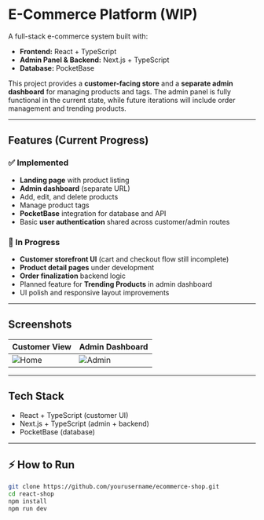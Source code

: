 # E-Commerce Platform (WIP)

A full-stack e-commerce system built with:

- **Frontend:** React + TypeScript
- **Admin Panel & Backend:** Next.js + TypeScript
- **Database:** PocketBase

This project provides a **customer-facing store** and a **separate admin dashboard** for managing products and tags. The admin panel is fully functional in the current state, while future iterations will include order management and trending products.

---

## Features (Current Progress)

### ✅ Implemented
- **Landing page** with product listing  
-  **Admin dashboard** (separate URL)  
  -  Add, edit, and delete products  
  -  Manage product tags     
-  **PocketBase** integration for database and API  
-  Basic **user authentication** shared across customer/admin routes

### 🚧 In Progress
-  **Customer storefront UI** (cart and checkout flow still incomplete)  
-  **Product detail pages** under development  
-  **Order finalization** backend logic  
-  Planned feature for **Trending Products** in admin dashboard  
-  UI polish and responsive layout improvements

---

## Screenshots

| Customer View | Admin Dashboard |
|---------------|----------------|
| ![Home](./screenshots/customer-home.png) | ![Admin](./screenshots/admin-dashboard.png) |

---

## Tech Stack

- React + TypeScript (customer UI)
- Next.js + TypeScript (admin + backend)
- PocketBase (database)

---


## ⚡️ How to Run

```bash
git clone https://github.com/yourusername/ecommerce-shop.git
cd react-shop
npm install
npm run dev
